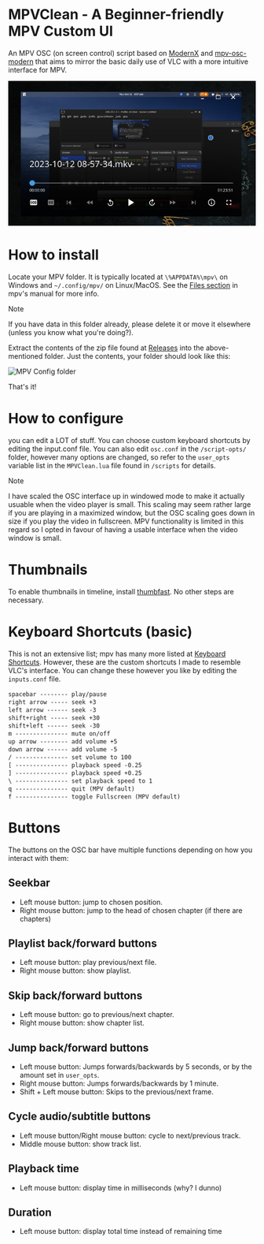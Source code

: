 # MPVClean - A Beginner-friendly MPV Custom UI
An MPV OSC (on screen control) script based on [ModernX](https://github.com/cyl0/ModernX) and [mpv-osc-modern](https://github.com/maoiscat/mpv-osc-modern/) that aims to mirror the basic daily use of VLC with a more intuitive interface for MPV. 

![MPVClean preview image](MPVClean.png)

# How to install

Locate your MPV folder. It is typically located at `\%APPDATA%\mpv\` on Windows and `~/.config/mpv/` on Linux/MacOS. See the [Files section](https://mpv.io/manual/master/#files) in mpv's manual for more info.

> [!NOTE]
> If you have data in this folder already, please delete it or move it elsewhere (unless you know what you're doing?).

Extract the contents of the zip file found at [Releases](https://github.com/Anduril97/MPVClean/releases) into the above-mentioned folder. Just the contents, your folder should look like this:

![MPV Config folder](https://github.com/Anduril97/MPVClean/assets/100987393/0d88f36e-0480-4127-a4ee-04dca91f871f)

That's it!

# How to configure
you can edit a LOT of stuff. You can choose custom keyboard shortcuts by editing the input.conf file. You can also edit `osc.conf` in the `/script-opts/` folder, however many options are changed, so refer to the `user_opts` variable list in the `MPVClean.lua` file found in `/scripts` for details.

> [!NOTE]
> I have scaled the OSC interface up in windowed mode to make it actually usuable when the video player is small. This scaling may seem rather large if you are playing in a maximized window, but the OSC scaling goes down in size if you play the video in fullscreen. MPV functionality is limited in this regard so I opted in favour of having a usable interface when the video window is small.

# Thumbnails

To enable thumbnails in timeline, install [thumbfast](https://github.com/po5/thumbfast). No other steps are necessary.

# Keyboard Shortcuts (basic)
This is not an extensive list; mpv has many more listed at [Keyboard Shortcuts](https://mpv.io/manual/master/#keyboard-control).
However, these are the custom shortcuts I made to resemble VLC's interface. You can change these however you like by editing the `inputs.conf` file.
```
spacebar -------- play/pause
right arrow ----- seek +3
left arrow ------ seek -3
shift+right ----- seek +30
shift+left ------ seek -30
m --------------- mute on/off
up arrow -------- add volume +5
down arrow ------ add volume -5
/ --------------- set volume to 100
[ --------------- playback speed -0.25
] --------------- playback speed +0.25
\ --------------- set playback speed to 1
q --------------- quit (MPV default)
f --------------- toggle Fullscreen (MPV default)
```
# Buttons

The buttons on the OSC bar have multiple functions depending on how you interact with them:

## Seekbar
* Left mouse button: jump to chosen position.
* Right mouse button: jump to the head of chosen chapter (if there are chapters)
## Playlist back/forward buttons
* Left mouse button: play previous/next file.
* Right mouse button: show playlist.
## Skip back/forward buttons
* Left mouse button: go to previous/next chapter.
* Right mouse button: show chapter list.
## Jump back/forward buttons
* Left mouse button: Jumps forwards/backwards by 5 seconds, or by the amount set in `user_opts`.
* Right mouse button: Jumps forwards/backwards by 1 minute.
* Shift + Left mouse button: Skips to the previous/next frame.
## Cycle audio/subtitle buttons
* Left mouse button/Right mouse button: cycle to next/previous track.
* Middle mouse button: show track list.
## Playback time
* Left mouse button: display time in milliseconds (why? I dunno)
## Duration
* Left mouse button: display total time instead of remaining time
